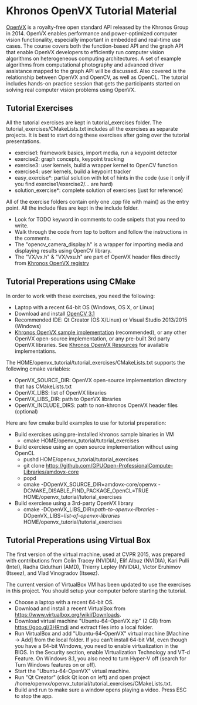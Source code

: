 # Khronos OpenVX Tutorial Material
[OpenVX](https://www.khronos.org/registry/vx/) is a royalty-free open standard API released by the Khronos Group in 2014.
OpenVX enables performance and power-optimized computer vision functionality,
especially important in embedded and real-time use cases. The course covers both
the function-based API and the graph API that enable OpenVX developers to efficiently
run computer vision algorithms on heterogeneous computing architectures. A set of example
algorithms from computational photography and advanced driver assistance mapped to the
graph API will be discussed. Also covered is the relationship between OpenVX and OpenCV,
as well as OpenCL. The tutorial includes hands-on practice session that gets the participants
started on solving real computer vision problems using OpenVX.

## Tutorial Exercises
All the tutorial exercises are kept in tutorial_exercises folder. The tutorial_exercises/CMakeLists.txt includes
all the exercises as separate projects. It is best to start doing these exercises after going over the tutorial presentations.
  * exercise1: framework basics, import media, run a keypoint detector
  * exercise2: graph concepts, keypoint tracking
  * exercise3: user kernels, build a wrapper kernel to OpenCV function
  * exercise4: user kernels, build a keypoint tracker
  * easy_exercise*: partial solution with lot of hints in the code (use it only if you find exercise1/exercise2/... are hard)
  * solution_exercise*: complete solution of exercises (just for reference)

All of the exercise folders contain only one .cpp file with main() as the entry point. All the include files are kept in the include folder.
  * Look for TODO keyword in comments to code snipets that you need to write.
  * Walk through the code from top to bottom and follow the instructions in the comments.
  * The "opencv_camera_display.h" is a wrapper for importing media and displaying results using OpenCV library.
  * The "VX/vx.h" & "VX/vxu.h" are part of OpenVX header files directly from [Khronos OpenVX registry](https://www.khronos.org/registry/vx/)

## Tutorial Preperations using CMake
In order to work with these exercises, you need the following:
  * Laptop with a recent 64-bit OS (Windows, OS X, or Linux)
  * Download and install [OpenCV 3.1](http://opencv.org/downloads.html)
  * Recommended IDE: Qt Creator (OS X/Linux) or Visual Studio 2013/2015 (Windows)
  * [Khronos OpenVX sample implementation](https://www.khronos.org/registry/vx/) (recommended), or any other OpenVX open-source implementation, or any pre-built 3rd party OpenVX libraries. See [Khronos OpenVX Resources](https://www.khronos.org/openvx/resources) for available implementations.

The HOME/openvx_tutorial/tutorial_exercises/CMakeLists.txt supports the following cmake variables:
  * OpenVX_SOURCE_DIR:   OpenVX open-source implementation directory that has CMakeLists.txt
  * OpenVX_LIBS:         list of OpenVX libraries
  * OpenVX_LIBS_DIR:     path to OpenVX libraries
  * OpenVX_INCLUDE_DIRS: path to non-khronos OpenVX header files (optional)

Here are few cmake build examples to use for tutorial preperation:
  * Build exercises using pre-installed khronos sample binaries in VM
      * cmake HOME/openvx_tutorial/tutorial_exercises
  * Build exerciese using an open source implementation without using OpenCL
      * pushd HOME/openvx_tutorial/tutorial_exercises
      * git clone https://github.com/GPUOpen-ProfessionalCompute-Libraries/amdovx-core
      * popd
      * cmake -DOpenVX_SOURCE_DIR=amdovx-core/openvx -DCMAKE_DISABLE_FIND_PACKAGE_OpenCL=TRUE HOME/openvx_tutorial/tutorial_exercises
  * Build exerciese using a 3rd-party OpenVX library
      * cmake -DOpenVX_LIBS_DIR=*path-to-openvx-libraries* -DOpenVX_LIBS=*list-of-openvx-libraries* HOME/openvx_tutorial/tutorial_exercises


## Tutorial Preperations using Virtual Box
The first version of the virtual machine, used at CVPR 2015, was prepared with contributions from
Colin Tracey (NVIDIA), Elif Albuz (NVIDIA), Kari Pulli (Intel), Radha Giduthuri (AMD), Thierry Lepley (NVIDIA),
Victor Eruhimov (Itseez), and Vlad Vinogradov (Itseez).

The current version of VirtualBox VM has been updated to use the exercises in this project. You should setup your computer before starting the tutorial.
  * Choose a laptop with a recent 64-bit OS.
  * Download and install a recent VirtualBox from https://www.virtualbox.org/wiki/Downloads.
  * Download virtual machine "Ubuntu-64-OpenVX.zip" (2 GB) from https://goo.gl/3HRmdi and extract files into a local folder.
  * Run VirtualBox and add "Ubuntu-64-OpenVX" virtual machine [Machine -> Add] from the local folder. If you can’t install 64-bit VM,
  even though you have a 64-bit Windows, you need to enable virtualization in the BIOS. In the Security section,
  enable Virtualization Technology and VT-d Feature. On Windows 8.1, you also need to turn Hyper-V off
  (search for Turn Windows features on or off).
  * Start the "Ubuntu-64-OpenVX" virtual machine.
  * Run "Qt Creator" (click Qt icon on left) and open project /home/openvx/openvx_tutorial/tutorial_exercises/CMakeLists.txt.
  * Build and run to make sure a window opens playing a video. Press ESC to stop the app.
